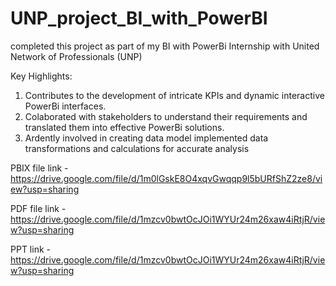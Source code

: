 # UNP_project_BI_with_PowerBI

completed this project as part of my BI with PowerBi Internship with United Network of Professionals (UNP)

Key Highlights:
1. Contributes to the development of intricate KPIs and dynamic interactive PowerBi interfaces.
2. Colaborated with stakeholders to understand their requirements and translated them into effective PowerBi solutions. 
3. Ardently involved in creating data model implemented data transformations and calculations for accurate analysis

PBIX file link - https://drive.google.com/file/d/1m0lGskE8O4xqvGwqqp9l5bURfShZ2ze8/view?usp=sharing

PDF file link - https://drive.google.com/file/d/1mzcv0bwtOcJOi1WYUr24m26xaw4iRtjR/view?usp=sharing

PPT link - https://drive.google.com/file/d/1mzcv0bwtOcJOi1WYUr24m26xaw4iRtjR/view?usp=sharing
